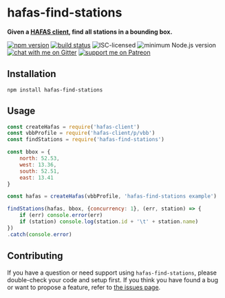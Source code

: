 # hafas-find-stations

**Given a [HAFAS client](https://github.com/public-transport/hafas-client), find all stations in a bounding box.**

[![npm version](https://img.shields.io/npm/v/hafas-find-stations.svg)](https://www.npmjs.com/package/hafas-find-stations)
[![build status](https://api.travis-ci.org/derhuerst/hafas-find-stations.svg?branch=master)](https://travis-ci.org/derhuerst/hafas-find-stations)
![ISC-licensed](https://img.shields.io/github/license/derhuerst/hafas-find-stations.svg)
![minimum Node.js version](https://img.shields.io/node/v/hafas-find-stations.svg)
[![chat with me on Gitter](https://img.shields.io/badge/chat%20with%20me-on%20gitter-512e92.svg)](https://gitter.im/derhuerst)
[![support me on Patreon](https://img.shields.io/badge/support%20me-on%20patreon-fa7664.svg)](https://patreon.com/derhuerst)


## Installation

```shell
npm install hafas-find-stations
```


## Usage

```js
const createHafas = require('hafas-client')
const vbbProfile = require('hafas-client/p/vbb')
const findStations = require('hafas-find-stations')

const bbox = {
	north: 52.53,
	west: 13.36,
	south: 52.51,
	east: 13.41
}

const hafas = createHafas(vbbProfile, 'hafas-find-stations example')

findStations(hafas, bbox, {concurrency: 1}, (err, station) => {
	if (err) console.error(err)
	if (station) console.log(station.id + '\t' + station.name)
})
.catch(console.error)
```


## Contributing

If you have a question or need support using `hafas-find-stations`, please double-check your code and setup first. If you think you have found a bug or want to propose a feature, refer to [the issues page](https://github.com/derhuerst/hafas-find-stations/issues).
